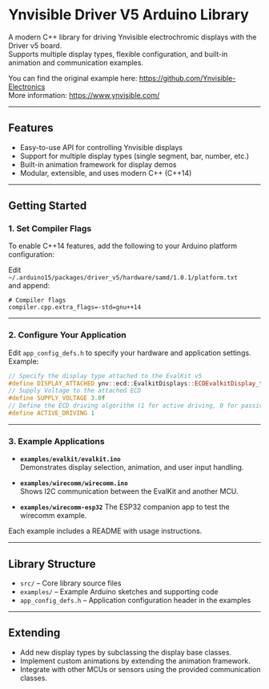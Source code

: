 # Ynvisible Driver V5 Arduino Library

A modern C++ library for driving Ynvisible electrochromic displays with the Driver v5 board.  
Supports multiple display types, flexible configuration, and built-in animation and communication examples.

You can find the original example here: https://github.com/Ynvisible-Electronics   
More information: https://www.ynvisible.com/   

---

## Features

- Easy-to-use API for controlling Ynvisible displays
- Support for multiple display types (single segment, bar, number, etc.)
- Built-in animation framework for display demos
- Modular, extensible, and uses modern C++ (C++14)

---

## Getting Started

### 1. **Set Compiler Flags**

To enable C++14 features, add the following to your Arduino platform configuration:

Edit  
`~/.arduino15/packages/driver_v5/hardware/samd/1.0.1/platform.txt`  
and append:

```
# Compiler flags
compiler.cpp.extra_flags=-std=gnu++14
```

---

### 2. **Configure Your Application**

Edit `app_config_defs.h` to specify your hardware and application settings. Example:

```cpp
// Specify the display type attached to the EvalKit v5
#define DISPLAY_ATTACHED ynv::ecd::EvalkitDisplays::ECDEvalkitDisplay_t::EVALKIT_DISP_DECIMAL_NUMBER_DISPLAY
// Supply Voltage to the attached ECD
#define SUPPLY_VOLTAGE 3.0f
// Define the ECD driving algorithm (1 for active driving, 0 for passive driving)
#define ACTIVE_DRIVING 1
```

---

### 3. **Example Applications**

- **`examples/evalkit/evalkit.ino`**  
  Demonstrates display selection, animation, and user input handling.

- **`examples/wirecomm/wirecomm.ino`**  
  Shows I2C communication between the EvalKit and another MCU.

- **`examples/wirecomm-esp32`**
  The ESP32 companion app to test the wirecomm example. 

Each example includes a README with usage instructions.

---

## Library Structure

- `src/` – Core library source files
- `examples/` – Example Arduino sketches and supporting code
- `app_config_defs.h` – Application configuration header in the examples

---

## Extending

- Add new display types by subclassing the display base classes.
- Implement custom animations by extending the animation framework.
- Integrate with other MCUs or sensors using the provided communication classes.

